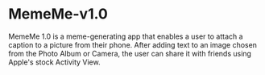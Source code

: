 # MemeMe-v1.0
MemeMe 1.0 is a meme-generating app that enables a user to attach a caption to a picture from their phone.
After adding text to an image chosen from the Photo Album or Camera, the user can share it with friends 
using Apple's stock Activity View.
